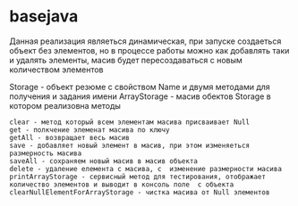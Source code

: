# basejava

Данная реализация являеться динамическая, при запуске создаеться объект без элементов, но в процессе работы можно как добавлять таки и удалять элементы, масив будет пересоздаваться с новым количеством элементов

Storage - объект резюме с свойством Name и двумя методами для получения и задания имени ArrayStorage - масив обектов Storage в котором реализовна методы

    clear - метод который всем элементам масива присваивает Null
    get - полкчение элеменат масива по ключу
    getAll - возвращает весь масив
    save - добавляет новый элемент в масив, при этом изменяеться размерность масива
    saveAll - сохраняем новый масив в масив объекта
    delete - удаление елемента с масива, с  изменение размерности масива
    printArrayStorage - сервисный метод для тестирования, отображает количество элементов и выводит в консоль поле  с объекта
    clearNullElementForArrayStorage - чистка масива от Null элементов